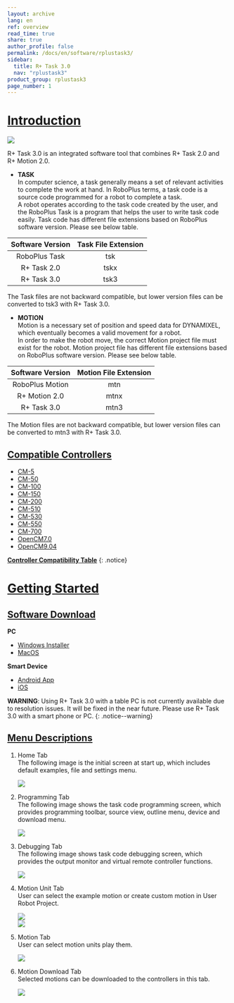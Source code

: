 ```yaml
---
layout: archive
lang: en
ref: overview
read_time: true
share: true
author_profile: false
permalink: /docs/en/software/rplustask3/
sidebar:
  title: R+ Task 3.0
  nav: "rplustask3"
product_group: rplustask3
page_number: 1
---
```


# [Introduction](#introduction)

![](/assets/images/sw/rplus_task3/task3_001.png)

R+ Task 3.0 is an integrated software tool that combines R+ Task 2.0 and R+ Motion 2.0.

- **TASK**  
In computer science, a task generally means a set of relevant activities to complete the work at hand. In RoboPlus terms, a task code is a source code programmed for a robot to complete a task.  
A robot operates according to the task code created by the user, and the RoboPlus Task is a program that helps the user to write task code easily. Task code has different file extensions based on RoboPlus software version. Please see below table.

| Software Version | Task File Extension |
|:----------------:|:-------------------:|
|  RoboPlus Task   |         tsk         |
|   R+ Task 2.0    |        tskx         |
|   R+ Task 3.0    |        tsk3         |

The Task files are not backward compatible, but lower version files can be converted to tsk3 with R+ Task 3.0.

- **MOTION**  
Motion is a necessary set of position and speed data for DYNAMIXEL, which eventually becomes a valid movement for a robot.  
In order to make the robot move, the correct Motion project file must exist for the robot. Motion project file has different file extensions based on RoboPlus software version. Please see below table.

| Software Version | Motion File Extension |
|:----------------:|:---------------------:|
| RoboPlus Motion  |          mtn          |
|  R+ Motion 2.0   |         mtnx          |
|   R+ Task 3.0    |         mtn3          |

The Motion files are not backward compatible, but lower version files can be converted to mtn3 with R+ Task 3.0.


## [Compatible Controllers](#compatible-controllers)

- [CM-5]
- [CM-50]
- [CM-100]
- [CM-150]
- [CM-200]
- [CM-510]
- [CM-530]
- [CM-550]
- [CM-700]
- [OpenCM7.0]
- [OpenCM9.04]

**[Controller Compatibility Table]**
{: .notice}

# [Getting Started](#getting-started)

## [Software Download](#software-download)

**PC**
- [Windows Installer](http://www.robotis.com/service/download.php?no=1774)
- [MacOS](https://apps.apple.com/us/app/r-task3-0/id1490037811)

**Smart Device**
- [Android App](https://play.google.com/store/apps/details?id=com.robotis.task3)
- [iOS](https://apps.apple.com/us/app/r-task3-0/id1482356873)

**WARNING**: Using R+ Task 3.0 with a table PC is not currently available due to resolution issues. It will be fixed in the near future. Please use R+ Task 3.0 with a smart phone or PC. 
{: .notice--warning}

## [Menu Descriptions](#menu-descriptions)

1. Home Tab  
  The following image is the initial screen at start up, which includes default examples, file and settings menu.

    ![](/assets/images/sw/rplus_task3/task3_002.png)

2. Programming Tab  
  The following image shows the task code programming screen, which provides programming toolbar, source view, outline menu, device and download menu.

    ![](/assets/images/sw/rplus_task3/task3_003.png)

3. Debugging Tab  
  The following image shows task code debugging screen, which provides the output monitor and virtual remote controller functions.

    ![](/assets/images/sw/rplus_task3/task3_004.png)

4. Motion Unit Tab  
  User can select the example motion or create custom motion in User Robot Project.

    ![](/assets/images/sw/rplus_task3/task3_002.png)  
    ![](/assets/images/sw/rplus_task3/task3_005.png)

5. Motion Tab  
  User can select motion units play them.

    ![](/assets/images/sw/rplus_task3/task3_006.png)

6. Motion Download Tab  
  Selected motions can be downloaded to the controllers in this tab.

    ![](/assets/images/sw/rplus_task3/task3_007.png)


[Controller Compatibility Table]: /docs/en/parts/controller/controller_compatibility/
[CM-50]: /docs/en/parts/controller/cm-100/
[CM-100]: /docs/en/parts/controller/cm-100/
[CM-150]: /docs/en/parts/controller/cm-150/
[CM-200]: /docs/en/parts/controller/cm-200/
[CM-5]: /docs/en/parts/controller/cm-5/
[CM-510]: /docs/en/parts/controller/cm-510/
[CM-530]: /docs/en/parts/controller/cm-530/
[CM-550]: /docs/en/parts/controller/cm-550/
[CM-700]: /docs/en/parts/controller/cm-700/
[OpenCM7.0]: /docs/en/parts/controller/opencm7/
[OpenCM9.04]: /docs/en/parts/controller/opencm904/
